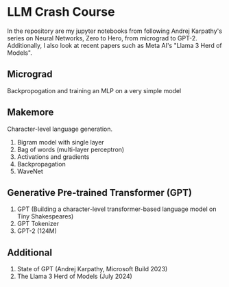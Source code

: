 # LLM Crash Course

In the repository are my jupyter notebooks from following Andrej Karpathy's series on Neural Networks, Zero to Hero, from micrograd to GPT-2. Additionally, I also look at recent papers such as Meta AI's "Llama 3 Herd of Models".

## Micrograd
Backpropogation and training an MLP on a very simple model

## Makemore
Character-level language generation.
1. Bigram model with single layer
2. Bag of words (multi-layer perceptron)
3. Activations and gradients
4. Backpropagation
5. WaveNet

## Generative Pre-trained Transformer (GPT)
1. GPT (Building a character-level transformer-based language model on Tiny Shakespeares)
2. GPT Tokenizer
3. GPT-2 (124M)

## Additional
1. State of GPT (Andrej Karpathy, Microsoft Build 2023)
2. The Llama 3 Herd of Models (July 2024)